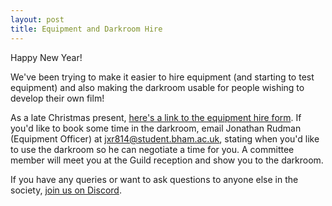 ```yaml
---
layout: post
title: Equipment and Darkroom Hire
---
```


Happy New Year!

We've been trying to make it easier to hire equipment (and starting to test equipment) and also making the darkroom usable for people wishing to develop their own film!

As a late Christmas present, [here's a link to the equipment hire form](https://docs.google.com/forms/d/e/1FAIpQLSeNJ6dxhZ_Zyb7UAkO-sPGQU51FxaZ7WzPToBggOkb292_Emg/viewform?usp=sf_link).
If you'd like to book some time in the darkroom, email Jonathan Rudman (Equipment Officer) at <jxr814@student.bham.ac.uk>, stating when you'd like to use the darkroom so he can negotiate a time for you.
A committee member will meet you at the Guild reception and show you to the darkroom.

If you have any queries or want to ask questions to anyone else in the society, [join us on Discord](https://discord.gg/ZDatBdj9kH).
